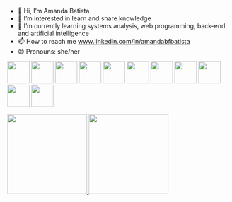 - 👋 Hi, I’m Amanda Batista
- 👀 I’m interested in learn and share knowledge
- 🌱 I’m currently learning systems analysis, web programming, back-end and artificial intelligence
- 📫 How to reach me www.linkedin.com/in/amandabfbatista
- 😄 Pronouns: she/her
<!---
Kento-Izumi2/Kento-Izumi2 is a ✨ special ✨ repository because its `README.md` (this file) appears on your GitHub profile.
You can click the Preview link to take a look at your changes.
--->
<img src="https://cdn.jsdelivr.net/gh/devicons/devicon/icons/androidstudio/androidstudio-original.svg" height="50" width="50"/> <img src="https://cdn.jsdelivr.net/gh/devicons/devicon/icons/arduino/arduino-plain-wordmark.svg" height="50" width="50" />
<img src="https://cdn.jsdelivr.net/gh/devicons/devicon/icons/arduino/arduino-plain-wordmark.svg" height="50" width="50" />
<img src="https://cdn.jsdelivr.net/gh/devicons/devicon/icons/azure/azure-original-wordmark.svg" height="50" width="50" />
<img src="https://cdn.jsdelivr.net/gh/devicons/devicon/icons/c/c-original.svg" height="50" width="50"/>
<img src="https://cdn.jsdelivr.net/gh/devicons/devicon/icons/java/java-original-wordmark.svg" height="50" width="50" />
<img src="https://cdn.jsdelivr.net/gh/devicons/devicon/icons/javascript/javascript-original.svg" height="50" width="50" />
<img src="https://cdn.jsdelivr.net/gh/devicons/devicon/icons/kotlin/kotlin-original-wordmark.svg" height="50" width="50" />
<img src="https://cdn.jsdelivr.net/gh/devicons/devicon/icons/mysql/mysql-original-wordmark.svg" height="50" width="50"/>
<img src="https://cdn.jsdelivr.net/gh/devicons/devicon/icons/php/php-original.svg" height="50" width="50" />
<img src="https://cdn.jsdelivr.net/gh/devicons/devicon/icons/visualstudio/visualstudio-plain-wordmark.svg" height="50" width="50" />






<div>
<a href="https://github.com/seu-usuário-aqui">
<img height="180em" src="https://github-readme-stats.vercel.app/api/top-langs/?username=Kento-Izumi2&layout=compact&langs_count=7&theme=dracula"/>
<img height="180em" src="https://github-readme-stats.vercel.app/api?username=Kento-Izumi2&show_icons=true&theme=dracula&include_all_commits=true&count_private=true"/>
</div>



